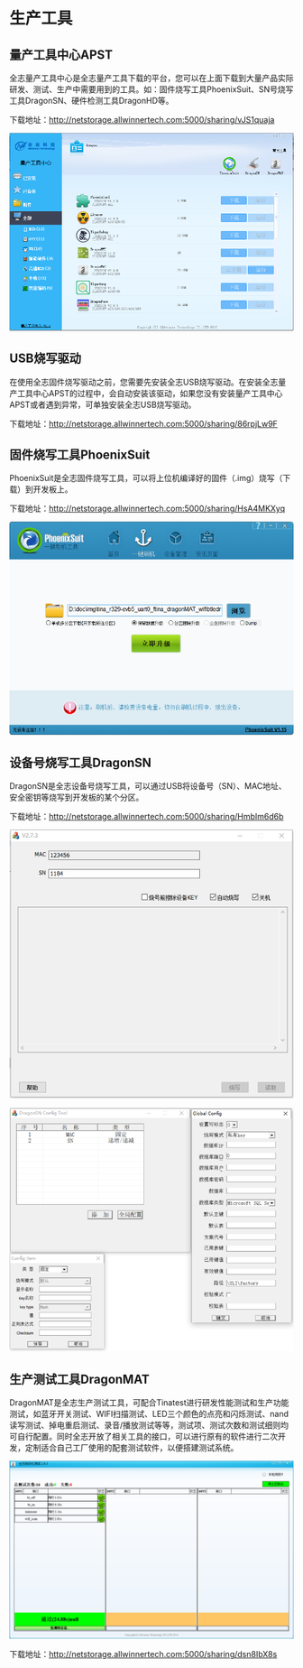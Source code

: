 # 生产工具

## 量产工具中心APST
全志量产工具中心是全志量产工具下载的平台，您可以在上面下载到大量产品实际研发、测试、生产中需要用到的工具。如：固件烧写工具PhoenixSuit、SN号烧写工具DragonSN、硬件检测工具DragonHD等。  

下载地址：<http://netstorage.allwinnertech.com:5000/sharing/vJS1quaja>

![APST截图](../assets/img/APST截图.png)



## USB烧写驱动

在使用全志固件烧写驱动之前，您需要先安装全志USB烧写驱动。在安装全志量产工具中心APST的过程中，会自动安装该驱动，如果您没有安装量产工具中心APST或者遇到异常，可单独安装全志USB烧写驱动。

下载地址：<http://netstorage.allwinnertech.com:5000/sharing/86rpjLw9F>



## 固件烧写工具PhoenixSuit

PhoenixSuit是全志固件烧写工具，可以将上位机编译好的固件（.img）烧写（下载）到开发板上。    

下载地址：<http://netstorage.allwinnertech.com:5000/sharing/HsA4MKXyq>

![PhoenixSuit截图](../assets/img/PhoenixSuit%E6%88%AA%E5%9B%BE.png)



## 设备号烧写工具DragonSN

DragonSN是全志设备号烧写工具，可以通过USB将设备号（SN）、MAC地址、安全密钥等烧写到开发板的某个分区。

下载地址：<http://netstorage.allwinnertech.com:5000/sharing/HmbIm6d6b>   

![DragonSN截图](../assets/img/DragonSN%E6%88%AA%E5%9B%BE.png)

![DragonSN配置截图](../assets/img/DragonSN%E9%85%8D%E7%BD%AE%E6%88%AA%E5%9B%BE.png)



## 生产测试工具DragonMAT

DragonMAT是全志生产测试工具，可配合Tinatest进行研发性能测试和生产功能测试，如蓝牙开关测试、WIFI扫描测试、LED三个颜色的点亮和闪烁测试、nand读写测试、掉电重启测试、录音/播放测试等等，测试项、测试次数和测试细则均可自行配置。同时全志开放了相关工具的接口，可以进行原有的软件进行二次开发，定制适合自己工厂使用的配套测试软件，以便搭建测试系统。

![gragonMAT测试通过截图](../assets/img/gragonMAT%E6%B5%8B%E8%AF%95%E9%80%9A%E8%BF%87%E6%88%AA%E5%9B%BE.png)

下载地址：<http://netstorage.allwinnertech.com:5000/sharing/dsn8IbX8s>   